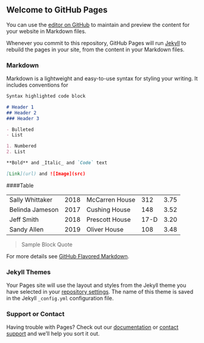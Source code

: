 ## Welcome to GitHub Pages

You can use the [editor on GitHub](https://github.com/GreySparrow/ItThatBinds/edit/master/README.md) to maintain and preview the content for your website in Markdown files.

Whenever you commit to this repository, GitHub Pages will run [Jekyll](https://jekyllrb.com/) to rebuild the pages in your site, from the content in your Markdown files.

### Markdown

Markdown is a lightweight and easy-to-use syntax for styling your writing. It includes conventions for

```markdown
Syntax highlighted code block

# Header 1
## Header 2
### Header 3

- Bulleted
- List

1. Numbered
2. List

**Bold** and _Italic_ and `Code` text

[Link](url) and ![Image](src)
```
####Table

|                 |      |                |      |      | 
|-----------------|------|----------------|------|------| 
| Sally Whittaker | 2018 | McCarren House | 312  | 3.75 | 
| Belinda Jameson | 2017 | Cushing House  | 148  | 3.52 | 
| Jeff Smith      | 2018 | Prescott House | 17-D | 3.20 | 
| Sandy Allen     | 2019 | Oliver House   | 108  | 3.48 | 

>Sample
>Block
>Quote


For more details see [GitHub Flavored Markdown](https://guides.github.com/features/mastering-markdown/).

### Jekyll Themes

Your Pages site will use the layout and styles from the Jekyll theme you have selected in your [repository settings](https://github.com/GreySparrow/ItThatBinds/settings). The name of this theme is saved in the Jekyll `_config.yml` configuration file.

### Support or Contact

Having trouble with Pages? Check out our [documentation](https://help.github.com/categories/github-pages-basics/) or [contact support](https://github.com/contact) and we’ll help you sort it out.
